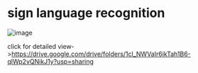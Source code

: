 # sign language recognition 
![image](https://github.com/user-attachments/assets/ca9532c8-1994-438e-a697-120be3a69bac)
   
click for detailed view->https://drive.google.com/drive/folders/1cl_NWVaIr6ikTah1B6-qlWp2vQNikJ1y?usp=sharing
